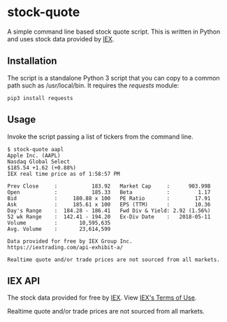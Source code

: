 # stock-quote

A simple command line based stock quote script. This is written in Python
and uses stock data provided by [IEX].

## Installation

The script is a standalone Python 3 script that you can copy to a common
path such as /usr/local/bin. It requires the *requests* module:

```
pip3 install requests
```

## Usage

Invoke the script passing a list of tickers from the command line.

```
$ stock-quote aapl
Apple Inc. (AAPL)
Nasdaq Global Select
$185.54 +1.62 (+0.88%)
IEX real time price as of 1:58:57 PM

Prev Close     :           183.92   Market Cap     :      903.99B
Open           :           185.33   Beta           :         1.17
Bid            :     180.88 x 100   PE Ratio       :        17.91
Ask            :     185.61 x 100   EPS (TTM)      :        10.36
Day's Range    :  184.28 - 186.41   Fwd Div & Yield: 2.92 (1.56%)
52 wk Range    :  142.41 - 194.20   Ex-Div Date    :   2018-05-11
Volume         :       10,595,635
Avg. Volume    :       23,614,599

Data provided for free by IEX Group Inc.
https://iextrading.com/api-exhibit-a/

Realtime quote and/or trade prices are not sourced from all markets.
```

## IEX API

The stock data provided for free by [IEX][IEX API]. View [IEX's Terms of Use][IEX Terms].

Realtime quote and/or trade prices are not sourced from all markets.

[IEX]: https://iextrading.com/developer/
[IEX API]: https://iextrading.com/developer/docs/
[IEX Terms]: https://iextrading.com/api-terms/
